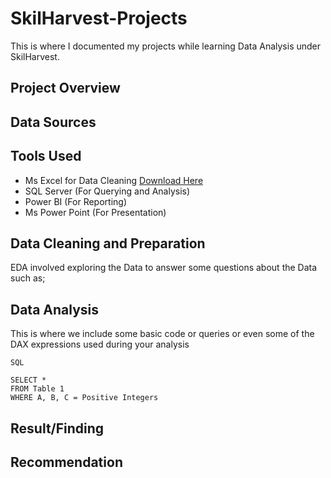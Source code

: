 # SkilHarvest-Projects
This is where I documented my projects while learning Data Analysis under SkilHarvest.

## Project Overview

## Data Sources

## Tools Used
- Ms Excel for Data Cleaning [Download Here](https://www.microsoft.com)
- SQL Server (For Querying and Analysis)
- Power BI (For Reporting)
- Ms Power Point (For Presentation)

 ## Data Cleaning and Preparation

EDA involved exploring the Data to answer some questions about the Data such as;

## Data Analysis
This is where we include some basic code or queries or even some of the DAX expressions used during your analysis

```
SQL

SELECT *
FROM Table 1
WHERE A, B, C = Positive Integers

```


## Result/Finding


## Recommendation

